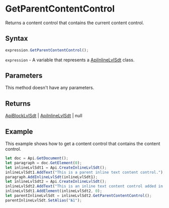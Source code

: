 # GetParentContentControl

Returns a content control that contains the current content control.

## Syntax

```javascript
expression.GetParentContentControl();
```

`expression` - A variable that represents a [ApiInlineLvlSdt](../ApiInlineLvlSdt.md) class.

## Parameters

This method doesn't have any parameters.

## Returns

[ApiBlockLvlSdt](../../ApiBlockLvlSdt/ApiBlockLvlSdt.md) \| [ApiInlineLvlSdt](../../ApiInlineLvlSdt/ApiInlineLvlSdt.md) \| null

## Example

This example shows how to get a content control that contains the content control.

```javascript editor-
let doc = Api.GetDocument();
let paragraph = doc.GetElement(0);
let inlineLvlSdt1 = Api.CreateInlineLvlSdt();
inlineLvlSdt1.AddText("This is a parent inline text content control.");
paragraph.AddInlineLvlSdt(inlineLvlSdt1);
let inlineLvlSdt2 = Api.CreateInlineLvlSdt();
inlineLvlSdt2.AddText("This is an inline text content control added in another content control.");
inlineLvlSdt1.AddElement(inlineLvlSdt2, 0);
let parentInlineLvlSdt = inlineLvlSdt2.GetParentContentControl();
parentInlineLvlSdt.SetAlias("№1");
```

